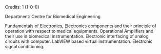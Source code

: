 Credits: 1 (1-0-0)

Department: Centre for Biomedical Engineering

Fundamentals of Electronics, Electronics components and their principle of operation with respect to medical equipments. Operational Amplifiers and their use in biomedical instrumentation. Electronic interfacing of analog circuits with computer. LabVIEW based virtual instrumentation. Electronic signal conditioning.